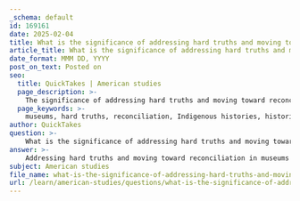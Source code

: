 ```yaml
---
_schema: default
id: 169161
date: 2025-02-04
title: What is the significance of addressing hard truths and moving toward reconciliation in museums?
article_title: What is the significance of addressing hard truths and moving toward reconciliation in museums?
date_format: MMM DD, YYYY
post_on_text: Posted on
seo:
  title: QuickTakes | American studies
  page_description: >-
    The significance of addressing hard truths and moving toward reconciliation in museums lies in acknowledging historical injustices, integrating Indigenous perspectives, promoting critical education, and contributing to national identity through accurate representation.
  page_keywords: >-
    museums, hard truths, reconciliation, Indigenous histories, historical injustices, decolonization, collaborative exhibition, educational initiatives, cultural reclamation, national identity, collective memory, dialogue, narratives, healing process
author: QuickTakes
question: >-
    What is the significance of addressing hard truths and moving toward reconciliation in museums?
answer: >-
    Addressing hard truths and moving toward reconciliation in museums is significant for several reasons, particularly in the context of Indigenous histories and narratives. Here are the key points that highlight this importance:\n\n1. **Acknowledgment of Historical Injustices**: Museums have the potential to serve as platforms for recognizing and addressing the painful truths of colonization and its ongoing impacts on Indigenous communities. By confronting these hard truths, museums can help to validate the experiences of Indigenous peoples and acknowledge the historical injustices they have faced. This acknowledgment is a crucial step toward healing and reconciliation.\n\n2. **Decolonization as a Healing Process**: The process of decolonization in museums involves not only the re-evaluation of collections and narratives but also the honoring of Indigenous knowledge and worldviews. By integrating Indigenous perspectives into exhibitions and programming, museums can facilitate a healing process that respects and recognizes the cultural significance of Indigenous histories.\n\n3. **Collaborative Exhibition Development**: Moving away from curator-controlled narratives to collaborative efforts that include Indigenous communities in the development of exhibitions is essential. This shift allows for a more authentic representation of Indigenous histories and fosters a sense of ownership and agency among Indigenous peoples regarding how their stories are told.\n\n4. **Educational Initiatives**: Museums play a vital role in educating the public about the complexities of colonial histories, including the narratives of oppression and resistance. By developing educational programs that highlight diverse perspectives, museums can promote critical thinking and foster a more informed and engaged audience. This educational aspect is crucial for building understanding and respect for Indigenous cultures.\n\n5. **Contested Spaces and Dialogue**: Museums often occupy contested spaces where different historical narratives intersect. By acknowledging these conflicts and providing a platform for dialogue, museums can enrich historical interpretation and contribute to reconciliation efforts. This approach recognizes the need for healing and understanding among diverse communities.\n\n6. **Cultural Reclamation and Representation**: Addressing hard truths allows Indigenous communities to reclaim their narratives and cultural heritage. By representing Indigenous histories accurately and respectfully, museums can help to counter colonial narratives and promote a more inclusive understanding of history.\n\n7. **Impact on National Identity and Collective Memory**: The way museums address historical injustices and represent Indigenous peoples can significantly influence national identity and collective memory. By fostering discussions about the relevance and representation of historical symbols, museums can contribute to a more nuanced understanding of a nation's past and its implications for the present and future.\n\nIn summary, addressing hard truths and moving toward reconciliation in museums is not only about correcting historical narratives but also about fostering healing, understanding, and respect for Indigenous cultures. This process is essential for creating inclusive spaces that honor the diverse histories and experiences of all communities.
subject: American studies
file_name: what-is-the-significance-of-addressing-hard-truths-and-moving-toward-reconciliation-in-museums.md
url: /learn/american-studies/questions/what-is-the-significance-of-addressing-hard-truths-and-moving-toward-reconciliation-in-museums
---
```


&nbsp;